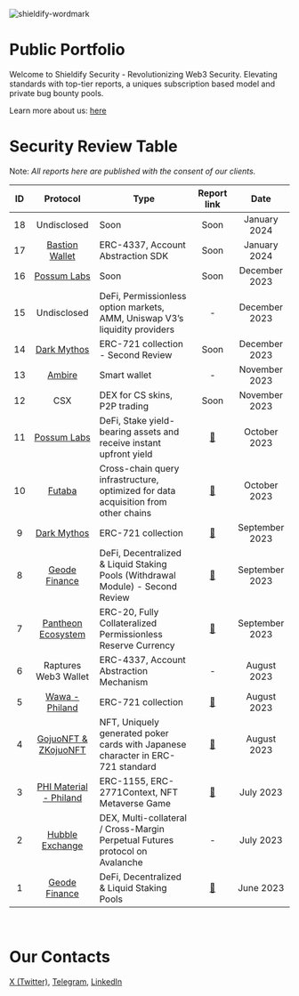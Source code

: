 ![shieldify-wordmark](https://github.com/shieldify-security/audits-portfolio/assets/133656516/45649c92-117b-49d9-bfaa-2d75bbc87cc6)

# Public Portfolio

Welcome to Shieldify Security - Revolutionizing Web3 Security. Elevating standards with top-tier reports, a uniques subscription based model and private bug bounty pools.

Learn more about us: [here](https://shieldify.org/)

# Security Review Table

Note: _All reports here are published with the consent of our clients._

| ID  |                               Protocol                                | Type                                                                               |                     Report link                      |      Date      |
| :-: | :-------------------------------------------------------------------: | ---------------------------------------------------------------------------------- | :--------------------------------------------------: | :------------: |
| 18  |                              Undisclosed                              | Soon                                                                               |                         Soon                         |  January 2024  |
| 17  |              [Bastion Wallet](https://bastionwallet.io/)              | ERC-4337, Account Abstraction SDK                                                  |                         Soon                         |  January 2024  |
| 16  |               [Possum Labs](https://www.possumlabs.io/)               | Soon                                                                               |                         Soon                         | December 2023  |
| 15  |                              Undisclosed                              | DeFi, Permissionless option markets, AMM, Uniswap V3’s liquidity providers         |                          -                           | December 2023  |
| 14  |                [Dark Mythos](https://dark-mythos.com/)                | ERC-721 collection - Second Review                                                 |                         Soon                         | December 2023  |
| 13  |                   [Ambire](https://www.ambire.com/)                   | Smart wallet                                                                       |                          -                           | November 2023  |
| 12  |                                  CSX                                  | DEX for CS skins, P2P trading                                                      |                         Soon                         | November 2023  |
| 11  |               [Possum Labs](https://www.possumlabs.io/)               | DeFi, Stake yield-bearing assets and receive instant upfront yield                 |     [📄](reports/PossumLabs-Security-Review.pdf)     |  October 2023  |
| 10  |                     [Futaba](https://futaba.dev/)                     | Cross-chain query infrastructure, optimized for data acquisition from other chains |       [📄](reports/Futaba-Security-Review.pdf)       |  October 2023  |
|  9  |                [Dark Mythos](https://dark-mythos.com/)                | ERC-721 collection                                                                 |     [📄](reports/DarkMythos-Security-Review.pdf)     | September 2023 |
|  8  |                [Geode Finance](https://www.geode.fi/)                 | DeFi, Decentralized & Liquid Staking Pools (Withdrawal Module) - Second Review     |  [📄](reports/GeodeFinance-WM-Security-Review.pdf)   | September 2023 |
|  7  | [Pantheon Ecosystem](https://pantheon-ecosystem.gitbook.io/pantheon/) | ERC-20, Fully Collateralized Permissionless Reserve Currency                       | [📄](reports/PantheonEcosystem-Security-Review.pdf)  | September 2023 |
|  6  |                         Raptures Web3 Wallet                          | ERC-4337, Account Abstraction Mechanism                                            |                          -                           |  August 2023   |
|  5  |              [Wawa - Philand](https://wawa.philand.xyz/)              | ERC-721 collection                                                                 |        [📄](reports/Wawa-Security-Review.pdf)        |  August 2023   |
|  4  |             [GojuoNFT & ZKojuoNFT](https://gojuonft.io/)              | NFT, Uniquely generated poker cards with Japanese character in ERC-721 standard    | [📄](reports/GojuoNFT-ZKojuoNFT-Security-Review.pdf) |  August 2023   |
|  3  |            [PHI Material - Philand](https://philand.xyz/)             | ERC-1155, ERC-2771Context, NFT Metaverse Game                                      |    [📄](reports/PHIMaterial-Security-Review.pdf)     |   July 2023    |
|  2  |              [Hubble Exchange](https://hubble.exchange/)              | DEX, Multi-collateral / Cross-Margin Perpetual Futures protocol on Avalanche       |                          -                           |   July 2023    |
|  1  |                [Geode Finance](https://www.geode.fi/)                 | DeFi, Decentralized & Liquid Staking Pools                                         |    [📄](reports/GeodeFinance-Security-Review.pdf)    |   June 2023    |

<br>

# Our Contacts

[X (Twitter)](https://twitter.com/ShieldifySec),
[Telegram](https://telegram.me/researcherShieldify),
[LinkedIn](https://www.linkedin.com/company/shieldify-security/)

